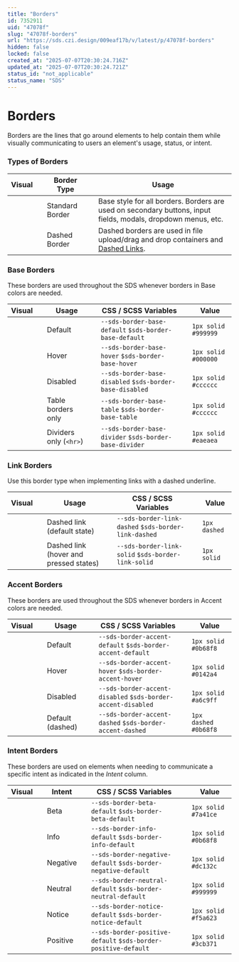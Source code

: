 ```yaml
---
title: "Borders"
id: 7352911
uid: "47078f"
slug: "47078f-borders"
url: "https://sds.czi.design/009eaf17b/v/latest/p/47078f-borders"
hidden: false
locked: false
created_at: "2025-07-07T20:30:24.716Z"
updated_at: "2025-07-07T20:30:24.721Z"
status_id: "not_applicable"
status_name: "SDS"
---
```


# Borders

Borders are the lines that go around elements to help contain them while visually communicating to users an element's usage, status, or intent.

### Types of Borders

| **Visual** |   | **Border Type** |   | **Usage** |
| --- | --- | --- | --- | --- |
|  |   | Standard Border |   |  Base style for all borders. Borders are used on secondary buttons, input fields, modals, dropdown menus, etc.  |
|   |   | Dashed Border |   | Dashed borders are used in file upload/drag and drop containers and [Dashed Links](https://sds.czi.design/009eaf17b/v/0/p/78d741-text-links/t/677879). |

### Base Borders

These borders are used throughout the SDS whenever borders in Base colors are needed.

| **Visual** |   | **Usage** |   | **CSS / SCSS Variables** |   | **Value** |
| --- | --- | --- | --- | --- | --- | --- |
|   |   | Default |   | `--sds-border-base-default` `$sds-border-base-default` |   | `1px solid #999999` |
|   |   | Hover |   | `--sds-border-base-hover` `$sds-border-base-hover` |   | `1px solid #000000` |
|   |   | Disabled |   | `--sds-border-base-disabled` `$sds-border-base-disabled` |   | `1px solid #cccccc` |
|   |   | Table borders only |   | `--sds-border-base-table` `$sds-border-base-table` |   | `1px solid #cccccc` |
|   |   | Dividers only (`<hr>`) |   | `--sds-border-base-divider` `$sds-border-base-divider` |   | `1px solid #eaeaea` |

### Link Borders

Use this border type when implementing links with a dashed underline.

| **Visual** |   | **Usage** |   | **CSS / SCSS Variables** |   | **Value** |
| --- | --- | --- | --- | --- | --- | --- |
|   |   | Dashed link (default state) |   | `--sds-border-link-dashed` `$sds-border-link-dashed` |   | `1px dashed` |
|   |   | Dashed link (hover and pressed states) |   | `--sds-border-link-solid` `$sds-border-link-solid` |   | `1px solid` |

### Accent Borders

These borders are used throughout the SDS whenever borders in Accent colors are needed.

| **Visual** |   | **Usage** |   | **CSS / SCSS Variables** |   | **Value** |
| --- | --- | --- | --- | --- | --- | --- |
|   |   | Default |   | `--sds-border-accent-default` `$sds-border-accent-default` |   | `1px solid #0b68f8` |
|   |   | Hover |   | `--sds-border-accent-hover` `$sds-border-accent-hover` |   | `1px solid #0142a4` |
|   |   | Disabled |   | `--sds-border-accent-disabled` `$sds-border-accent-disabled` |   | `1px solid #a6c9ff` |
|   |   | Default (dashed) |   | `--sds-border-accent-dashed` `$sds-border-accent-dashed` |   | `1px dashed #0b68f8` |

### Intent Borders

These borders are used on elements when needing to communicate a specific intent as indicated in the *Intent* column.

| **Visual** |   | **Intent** |   | **CSS / SCSS Variables** |   | **Value** |
| --- | --- | --- | --- | --- | --- | --- |
|   |   | Beta |   | `--sds-border-beta-default` `$sds-border-beta-default` |   | `1px solid #7a41ce` |
|   |   | Info |   | `--sds-border-info-default` `$sds-border-info-default` |   | `1px solid #0b68f8` |
|   |   | Negative |   | `--sds-border-negative-default` `$sds-border-negative-default` |   | `1px solid #dc132c` |
|   |   | Neutral |   | `--sds-border-neutral-default` `$sds-border-neutral-default` |   | `1px solid #999999` |
|   |   | Notice |   | `--sds-border-notice-default` `$sds-border-notice-default` |   | `1px solid #f5a623` |
|  |   | Positive |   | `--sds-border-positive-default` `$sds-border-positive-default` |   | `1px solid #3cb371` |

